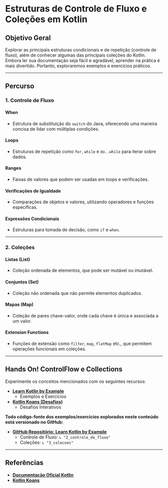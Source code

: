 # Estruturas de Controle de Fluxo e Coleções em Kotlin

## Objetivo Geral

Explorar as principais estruturas condicionais e de repetição (controle de fluxo), além de conhecer algumas das principais coleções do Kotlin. Embora ler sua documentação seja fácil e agradável, aprender na prática é mais divertido. Portanto, exploraremos exemplos e exercícios práticos.

---

## Percurso

### 1. Controle de Fluxo

#### **When**

- Estrutura de substituição do `switch` do Java, oferecendo uma maneira concisa de lidar com múltiplas condições.

#### **Loops**

- Estruturas de repetição como `for`, `while` e `do..while` para iterar sobre dados.

#### **Ranges**

- Faixas de valores que podem ser usadas em loops e verificações.

#### **Verificações de Igualdade**

- Comparações de objetos e valores, utilizando operadores e funções específicas.

#### **Expressões Condicionais**

- Estruturas para tomada de decisão, como `if` e `when`.

---

### 2. Coleções

#### **Listas (List)**

- Coleção ordenada de elementos, que pode ser mutável ou imutável.

#### **Conjuntos (Set)**

- Coleção não ordenada que não permite elementos duplicados.

#### **Mapas (Map)**

- Coleção de pares chave-valor, onde cada chave é única e associada a um valor.

#### **Extension Functions**

- Funções de extensão como `filter`, `map`, `flatMap` etc., que permitem operações funcionais em coleções.

---

## Hands On! ControlFlow e Collections

Experimente os conceitos mencionados com os seguintes recursos:

- **[Learn Kotlin by Example](https://kotlinlang.org/docs/reference/)**
  - Exemplos e Exercícios
- **[Kotlin Koans (Desafios)](https://play.kotlinlang.org/koans)**
  - Desafios Interativos

**Todo código-fonte dos exemplos/exercícios explorados neste conteúdo está versionado no GitHub:**

- **[GitHub Repositório: Learn Kotlin by Example](https://github.com/Kotlin/kotlin-examples)**
  - Controle de Fluxo: `↳ "2_controle_de_fluxo"`
  - Coleções: `↳ "3_colecoes"`

---

## Referências

- **[Documentação Oficial Kotlin](https://kotlinlang.org/docs/reference/)**
- **[Kotlin Koans](https://play.kotlinlang.org/koans)**
